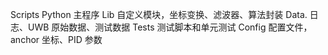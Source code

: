 Scripts Python 主程序
Lib 自定义模块，坐标变换、滤波器、算法封装
Data. 日志、UWB 原始数据、测试数据
Tests  测试脚本和单元测试
Config 配置文件，anchor 坐标、PID 参数